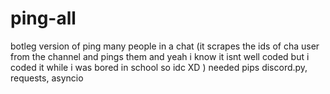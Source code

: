 # ping-all
botleg version of ping many people in a chat (it scrapes the ids of cha user from the channel and pings them and yeah i know it isnt well coded but i coded it while i was bored in school so idc XD )
needed pips discord.py, requests, asyncio
